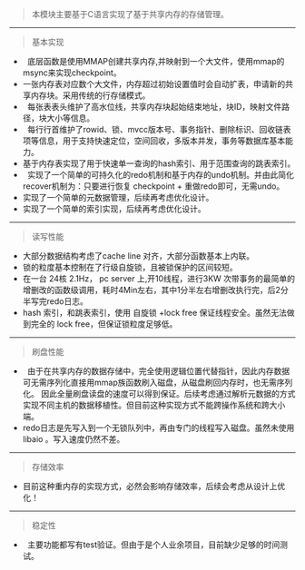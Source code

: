 >本模块主要基于C语言实现了基于共享内存的存储管理。
* * *
>基本实现
*   底层函数是使用MMAP创建共享内存,并映射到一个大文件，使用mmap的msync来实现checkpoint。
*   一张内存表对应数个大文件，内存超过初始设置值时会自动扩表，申请新的共享内存块。采用传统的行存储模式。
*   每张表表头维护了高水位线，共享内存块起始结束地址，块ID，映射文件路径，块大小等信息。
*   每行行首维护了rowid、锁、mvcc版本号、事务指针、删除标识、回收链表项等信息，用于支持快速定位，空间回收，多版本并发，事务等数据库基本能力。
*   基于内存表实现了用于快速单一查询的hash索引、用于范围查询的跳表索引。
*   实现了一个简单的可持久化的redo机制和基于内存的undo机制。并由此简化recover机制为：只要进行恢复 checkpoint + 重做redo即可，无需undo。
*   实现了一个简单的元数据管理，后续再考虑优化设计。
*   实现了一个简单的索引实现，后续再考虑优化设计。
* * *
>读写性能
*   大部分数据结构考虑了cache line 对齐，大部分函数基本上内联。
*   锁的粒度基本控制在了行级自旋锁，且被锁保护的区间较短。
*   在一台 24核 2.1Hz， pc server 上,开10线程，进行3KW 次带事务的最简单的增删改的函数级调用，耗时4Min左右，其中1分半左右增删改执行完，后2分半写完redo日志。
*   hash 索引，和跳表索引，使用 自旋锁 +lock free 保证线程安全。虽然无法做到完全的 lock free，但保证锁粒度足够低。
* * *
>刷盘性能
*   由于在共享内存的数据存储中，完全使用逻辑位置代替指针，因此内存数据可无需序列化直接用mmap族函数刷入磁盘，从磁盘刷回内存时，也无需序列化。
因此全量刷盘读盘的速度可以得到保证。后续考虑通过解析元数据的方式实现不同主机的数据移植性。但目前这种实现方式不能跨操作系统和跨大小端。
*   redo日志是先写入到一个无锁队列中，再由专门的线程写入磁盘。虽然未使用libaio 。写入速度仍然不差。
* * *
>存储效率
*   目前这种重内存的实现方式，必然会影响存储效率，后续会考虑从设计上优化！
* * *
>稳定性
*   主要功能都写有test验证。但由于是个人业余项目，目前缺少足够的时间测试。
